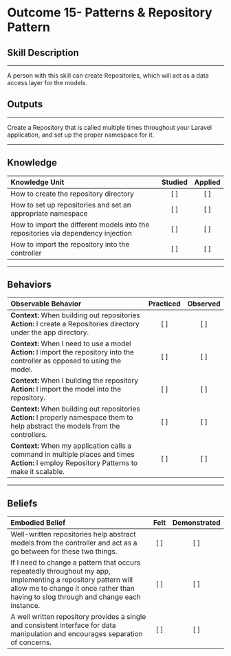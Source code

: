 # Outcome 15- Patterns & Repository Pattern

## Skill Description
----------
A person with this skill can create Repositories, which will act as a data access layer for the models. 

## Outputs
----------
Create a Repository that is called multiple times throughout your Laravel application, and set up the proper namespace for it. 


----------
## Knowledge


| Knowledge Unit   |      Studied      | Applied |
|:-------------|:------------------:|:--------:|
| How to create the repository directory | [ ] | [ ]  |
| How to set up repositories and set an appropriate namespace | [ ] | [ ]  |
| How to import the different models into the repositories via dependency injection | [ ] | [ ] |
| How to import the repository into the controller | [ ] | [ ] |


----------


## Behaviors


| Observable Behavior   |      Practiced      | Observed |
|:-------------|:------------------:|:--------:|
| **Context:** When building out repositories **Action:** I create a Repositories directory under the app directory. | [ ] | [ ]  |
| **Context:** When I need to use a model **Action:** I import the repository into the controller as opposed to using the model. | [ ] | [ ]  |
| **Context:** When I building the repository **Action:** I import the model into the repository. | [ ] | [ ]  |
| **Context:** When building out repositories **Action:** I properly namespace them to help abstract the models from the controllers. | [ ] | [ ]  | 
| **Context:** When my application calls a command in multiple places and times **Action:** I employ Repository Patterns to make it scalable. | [ ] | [ ]  | 

----------


## Beliefs


| Embodied Belief   |      Felt      | Demonstrated |
|:-------------|:------------------:|:--------:|
| Well-written repositories help abstract models from the controller and act as a go between for these two things. | [ ] | [ ]  |
| If I need to change a pattern that occurs repeatedly throughout my app, implementing a repository pattern will allow me to change it once rather than having to slog through and change each instance. | [ ] | [ ]  |
| A well written repository provides a single and consistent interface for data manipulation and encourages separation of concerns. | [ ] | [ ]  |

